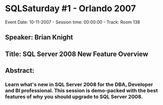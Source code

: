 # SQLSaturday #1 - Orlando 2007
Event Date: 10-11-2007 - Session time: 00:00:00 - Track: Room 138
## Speaker: Brian Knight
## Title: SQL Server 2008 New Feature Overview
## Abstract:
### Learn what's new in SQL Server 2008 for the DBA, Developer and BI professional. This session is demo-packed with the best features of why you should upgrade to SQL Server 2008.
